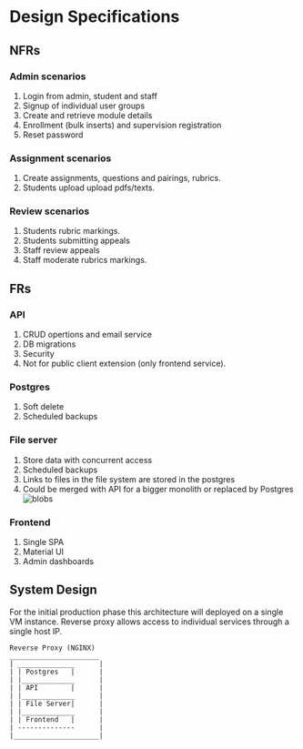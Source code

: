 # Design Specifications

## NFRs

### Admin scenarios
1. Login from admin, student and staff
2. Signup of individual user groups
3. Create and retrieve module details
4. Enrollment (bulk inserts) and supervision registration
5. Reset password

### Assignment scenarios
1. Create assignments, questions and pairings, rubrics.
2. Students upload upload pdfs/texts.

### Review scenarios
1. Students rubric markings.
2. Students submitting appeals
3. Staff review appeals
4. Staff moderate rubrics markings.

## FRs
### API
1. CRUD opertions and email service
2. DB migrations
3. Security
4. Not for public client extension (only frontend service).

### Postgres
1. Soft delete
2. Scheduled backups

### File server
1. Store data with concurrent access
2. Scheduled backups
3. Links to files in the file system are stored in the postgres
4. Could be merged with API for a bigger monolith or replaced by Postgres 
![blobs](https://www.enterprisedb.com/postgres-tutorials/postgresql-toast-and-working-blobsclobs-explained)

### Frontend
1. Single SPA
2. Material UI
3. Admin dashboards

## System Design
For the initial production phase this architecture will deployed on a single
VM instance. Reverse proxy allows access to individual services through
a single host IP.
```
Reverse Proxy (NGINX)
______________________
| ______________      |
| | Postgres   |      |
| |_____________      |
| | API        |      |
| |_____________      |
| | File Server|      |
| |_____________      |
| | Frontend   |      |
| --------------      |
|_____________________|
```

